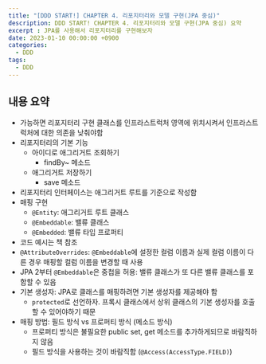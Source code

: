 ```yaml
---
title: "[DDD START!] CHAPTER 4. 리포지터리와 모델 구현(JPA 중심)"
description: DDD START! CHAPTER 4. 리포지터리와 모델 구현(JPA 중심) 요약
excerpt : JPA를 사용해서 리포지터리를 구현해보자
date: 2023-01-10 00:00:00 +0900
categories:
  - DDD
tags:
  - DDD
---
```


## 내용 요약

- 가능하면 리포지터리 구현 클래스를 인프라스트럭처 영역에 위치시켜서 인프라스트럭처에 대한 의존을 낮춰야함
- 리포지터리의 기본 기능
  - 아이디로 애그리거트 조회하기
    - findBy~ 메소드
  - 애그리거트 저장하기
    - save 메소드
- 리포지터리 인터페이스는 애그리거트 루트를 기준으로 작성함
- 매핑 구현
  - `@Entity`: 애그리거트 루트 클래스
  - `@Embeddable`: 밸류 클래스
  - `@Embedded`: 밸류 타입 프로퍼티
- 코드 예시는 책 참조
- `@AttributeOverrides`: `@Embeddable`에 설정한 컬럼 이름과 실제 컬럼 이름이 다른 경우 매핑할 컬럼 이름을 변경할 때 사용
- JPA 2부터 `@Embeddable`은 중첩을 허용: 밸류 클래스가 또 다른 밸류 클래스를 포함할 수 있음
- 기본 생성자: JPA로 클래스를 매핑하려면 기본 생성자를 제공해야 함
  - `protected`로 선언하자. 프록시 클래스에서 상위 클래스의 기본 생성자를 호출할 수 있어야하기 때문
- 매핑 방법: 필드 방식 vs 프로퍼티 방식 (메소드 방식)
  - 프로퍼티 방식은 불필요한 public set, get 메소드를 추가하게되므로 바람직하지 않음
  - 필드 방식을 사용하는 것이 바람직함 (`@Access(AccessType.FIELD)`)
